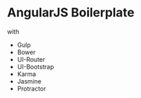 # AngularJS Boilerplate
with
<ul>
  <li>Gulp</li>
  <li>Bower</li>
  <li>UI-Router</li>
  <li>UI-Bootstrap</li>
  <li>Karma</li>
  <li>Jasmine</li>
  <li>Protractor</li>
</ul>

